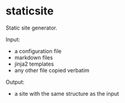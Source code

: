 # staticsite

Static site generator.

Input:
 - a configuration file
 - markdown files
 - jinja2 templates
 - any other file copied verbatim

Output:
 - a site with the same structure as the input

